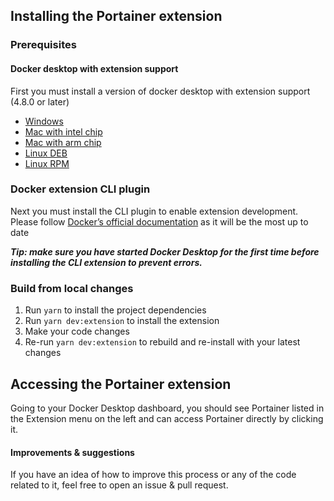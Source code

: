 ## Installing the Portainer extension

### Prerequisites

#### Docker desktop with extension support

First you must install a version of docker desktop with extension support (4.8.0 or later)

- [Windows](https://desktop.docker.com/win/main/amd64/Docker%20Desktop%20Installer.exe?utm_source=docker&utm_medium=webreferral&utm_campaign=docs-driven-download-win-amd64 'https://desktop.docker.com/win/main/amd64/Docker%20Desktop%20Installer.exe?utm_source=docker&utm_medium=webreferral&utm_campaign=docs-driven-download-win-amd64')
- [Mac with intel chip](https://desktop.docker.com/mac/main/amd64/Docker.dmg?utm_source=docker&utm_medium=webreferral&utm_campaign=docs-driven-download-mac-amd64 'https://desktop.docker.com/mac/main/amd64/Docker.dmg?utm_source=docker&utm_medium=webreferral&utm_campaign=docs-driven-download-mac-amd64')
- [Mac with arm chip](https://desktop.docker.com/mac/main/arm64/Docker.dmg?utm_source=docker&utm_medium=webreferral&utm_campaign=docs-driven-download-mac-arm64 'https://desktop.docker.com/mac/main/arm64/Docker.dmg?utm_source=docker&utm_medium=webreferral&utm_campaign=docs-driven-download-mac-arm64')
- [Linux DEB](https://desktop-stage.docker.com/linux/main/amd64/78933/docker-desktop-4.8.0-amd64.deb?utm_source=docker&utm_medium=webreferral&utm_campaign=docs-driven-download-linux-amd64 'https://desktop-stage.docker.com/linux/main/amd64/78933/docker-desktop-4.8.0-amd64.deb?utm_source=docker&utm_medium=webreferral&utm_campaign=docs-driven-download-linux-amd64')
- [Linux RPM](https://desktop-stage.docker.com/linux/main/amd64/78933/docker-desktop-4.8.0-x86_64.rpm?utm_source=docker&utm_medium=webreferral&utm_campaign=docs-driven-download-linux-amd64 'https://desktop-stage.docker.com/linux/main/amd64/78933/docker-desktop-4.8.0-x86_64.rpm?utm_source=docker&utm_medium=webreferral&utm_campaign=docs-driven-download-linux-amd64')

### Docker extension CLI plugin

Next you must install the CLI plugin to enable extension development. Please follow [Docker’s official documentation](https://docs.docker.com/desktop/extensions-sdk/#prerequisites) as it will be the most up to date

**_Tip: make sure you have started Docker Desktop for the first time before installing the CLI extension to prevent errors._**

### Build from local changes

1. Run `yarn` to install the project dependencies
2. Run `yarn dev:extension` to install the extension
3. Make your code changes
4. Re-run `yarn dev:extension` to rebuild and re-install with your latest changes

## Accessing the Portainer extension

Going to your Docker Desktop dashboard, you should see Portainer listed in the Extension menu on the left and can access Portainer directly by clicking it.

#### Improvements & suggestions

If you have an idea of how to improve this process or any of the code related to it, feel free to open an issue & pull request.
